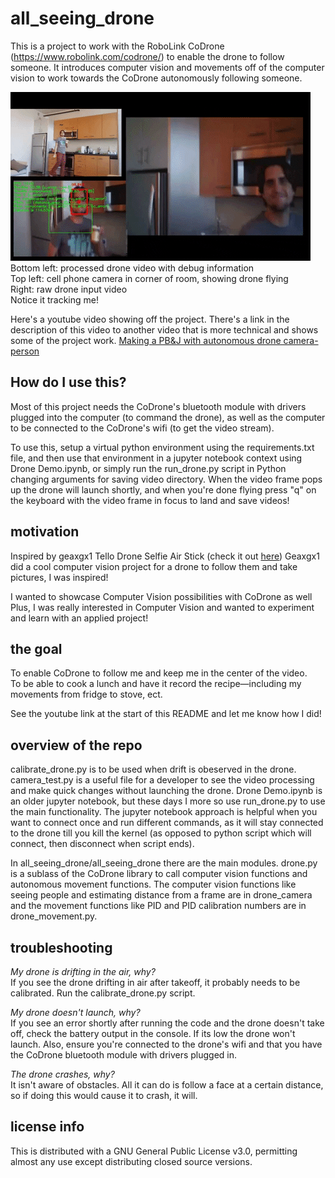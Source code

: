 # all_seeing_drone
This is a project to work with the RoboLink CoDrone (https://www.robolink.com/codrone/) to enable the drone to follow someone. It introduces computer vision and movements off of the computer vision to work towards the CoDrone autonomously following someone.

![Demo of Autonomous Drone](drone.gif)  
Bottom left: processed drone video with debug information  
Top left: cell phone camera in corner of room, showing drone flying  
Right: raw drone input video  
Notice it tracking me!

Here's a youtube video showing off the project. There's a link in the description of this video to another video that is more technical and shows some of the project work.
[Making a PB&J with autonomous drone camera-person](https://www.youtube.com/watch?v=P_NQB7phWnQ&t)

## How do I use this?
Most of this project needs the CoDrone's bluetooth module with drivers plugged into the computer (to command the drone), as well as the computer to be connected to the CoDrone's wifi (to get the video stream).  

To use this, setup a virtual python environment using the requirements.txt file, and then use that environment in a jupyter notebook context using Drone Demo.ipynb, or simply run the run_drone.py script in Python changing arguments for saving video directory. When the video frame pops up the drone will launch shortly, and when you're done flying press "q" on the keyboard with the video frame in focus to land and save videos!

## motivation
Inspired by geaxgx1 Tello Drone Selfie Air Stick (check it out [here](https://www.youtube.com/watch?v=RHRQoaqQIgo))
Geaxgx1 did a cool computer vision project for a drone to follow them and take pictures, I was inspired!  

I wanted to showcase Computer Vision possibilities with CoDrone as well
Plus, I was really interested in Computer Vision and wanted to experiment and learn with an applied project!  

## the goal
To enable CoDrone to follow me and keep me in the center of the video.  
To be able to cook a lunch and have it record the recipe—including my movements from fridge to stove, ect.  

See the youtube link at the start of this README and let me know how I did!  

## overview of the repo
calibrate_drone.py is to be used when drift is obeserved in the drone. camera_test.py is a useful file for a developer to see the video processing and make quick changes without launching the drone.
Drone Demo.ipynb is an older jupyter notebook, but these days I more so use run_drone.py to use the main functionality. The jupyter notebook approach is helpful when you want to connect once and run different commands, as it will stay connected to the drone till you kill the kernel (as opposed to python script which will connect, then disconnect when script ends).  

In all_seeing_drone/all_seeing_drone there are the main modules. drone.py is a sublass of the CoDrone library to call computer vision functions and autonomous movement functions. The computer vision functions like seeing people and estimating distance from a frame are in drone_camera and the movement functions like PID and PID calibration numbers are in drone_movement.py.  


## troubleshooting
*My drone is drifting in the air, why?*  
If you see the drone drifting in air after takeoff, it probably needs to be calibrated. Run the calibrate_drone.py script.

*My drone doesn't launch, why?*  
If you see an error shortly after running the code and the drone doesn't take off, check the battery output in the console. If its low the drone won't launch. Also, ensure you're connected to the drone's wifi and that you have the CoDrone bluetooth module with drivers plugged in.

*The drone crashes, why?*  
It isn't aware of obstacles. All it can do is follow a face at a certain distance, so if doing this would cause it to crash, it will.  

## license info
This is distributed with a GNU General Public License v3.0, permitting almost any use except distributing closed source versions.
